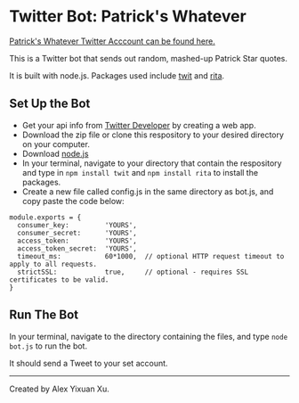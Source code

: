 # Twitter Bot: Patrick's Whatever
[Patrick's Whatever Twitter Acccount can be found here.](https://twitter.com/pats_whatever)

This is a Twitter bot that sends out random, mashed-up Patrick Star quotes.

It is built with node.js. Packages used include [twit](https://www.npmjs.com/package/twit) and [rita](https://www.npmjs.com/package/rita).


## Set Up the Bot
- Get your api info from [Twitter Developer](https://developer.twitter.com/) by creating a web app.
- Download the zip file or clone this respository to your desired directory on your computer.
- Download [node.js](https://nodejs.org/en/download/)
- In your terminal, navigate to your directory that contain the respository and type in `npm install twit` and `npm install rita` to install the packages.
- Create a new file called config.js in the same directory as bot.js, and copy paste the code below:
```
module.exports = {
  consumer_key:         'YOURS',
  consumer_secret:      'YOURS',
  access_token:         'YOURS',
  access_token_secret:  'YOURS',
  timeout_ms:           60*1000,  // optional HTTP request timeout to apply to all requests.
  strictSSL:            true,     // optional - requires SSL certificates to be valid.
}
```

## Run The Bot
In your terminal, navigate to the directory containing the files, and type `node bot.js` to run the bot.

It should send a Tweet to your set account.



__________________________________
Created by Alex Yixuan Xu.